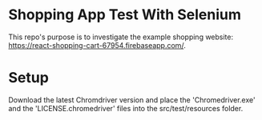 # Shopping App Test With Selenium
This repo's purpose is to investigate the example shopping website: https://react-shopping-cart-67954.firebaseapp.com/.

# Setup
Download the latest Chromdriver version and place the 'Chromedriver.exe' and the 'LICENSE.chromedriver' files into the src/test/resources folder.
